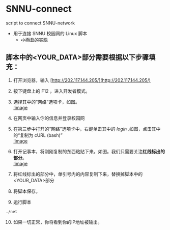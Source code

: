 # SNNU-connect
script to connect SNNU-network

* 用于连接 SNNU 校园网的 Linux 脚本
    * ~~小而丑的实现~~

## 脚本中的<YOUR_DATA>部分需要根据以下步骤填充：
1. 打开浏览器，输入 [http://202.117.144.205/](http://202.117.144.205/)

2. 按下键盘上的 F12 ，进入开发者模式。

3. 选择其中的“网络“选项卡，如图。  
[!image](images/1.png)

4. 在网页中输入你的信息并登录校园网

5. 在第三步中打开的“网络”选项卡中，右键单击其中的 *login* .如图，点击其中的“复制为 cURL (bash)”  
[!image](images/2.png)

6. 打开记事本，将刚刚复制的东西粘贴下来。如图。我们只需要关注**红线标出的部分**。  
[!image](images/3.png)

7. 将红线标出的部分中，单引号内的内容复制下来，替换掉脚本中的<YOUR_DATA>部分  

8. 将脚本保存。

9. 运行脚本

```bash
./net
```

10. 如果一切正常，你将看到你的IP地址被输出。
